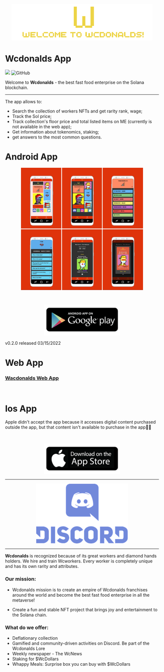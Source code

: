 <p align="center">
  <img src="https://github.com/akovalyo/wcdonalds_app/blob/main/assets/images/welcome.png">
</p>

# Wcdonalds App

![](https://img.shields.io/badge/dynamic/yaml?url=https://raw.githubusercontent.com/akovalyo/wcdonalds_app/main/pubspec.yaml?&label=v&query=$.version&color=orange)
![GitHub](https://img.shields.io/github/license/akovalyo/wcdonalds_app)

Welcome to **Wcdonalds** - the best fast food enterprise on the Solana blockchain.

---

The app allows to:

- Search the collection of workers NFTs and get rarity rank, wage;
- Track the Sol price;
- Track collection's floor price and total listed items on ME (currently is not available in the web app);
- Get information about tokenomics, staking;
- get answers to the most common questions.

# Android App

<p align="center">
  <img src="https://github.com/akovalyo/wcdonalds_app/blob/main/assets/images/android_app.jpg" width="400">
</p>
<p>&nbsp;</p>

<p align="center">
   <a href="https://play.google.com/store/apps/details?id=com.wcdonalds.app"><img src="https://github.com/akovalyo/wcdonalds_app/blob/main/assets/images/play_store.png" width="250"></a>
</p>

v0.2.0 released 03/15/2022

# Web App

### [Wacdonalds Web App](https://wcdonaldswebapp.web.app)

<p>&nbsp;</p>

# Ios App

Apple didn't accept the app because it accesses digital content purchased outside the app, but that content isn't available to purchase in the app🤷‍♂️

<p>&nbsp;</p>

<p align="center">
  <a href="#"><img src="https://github.com/akovalyo/wcdonalds_app/blob/main/assets/images/app_store.png" width="250"></a>
</p>

---

<p align="center">
  <a href="https://discord.gg/cWHBN4XJNj"><img src="https://github.com/akovalyo/wcdonalds_app/blob/main/assets/images/discord_logo_vector.png"></a>
</p>

---

**Wcdonalds** is recognized because of its great workers and diamond hands holders. We hire and train Wcworkers. Every worker is completely unique and has its own rarity and attributes.

### Our mission:

- Wcdonalds mission is to create an empire of Wcdonalds franchises around the world and become the best fast food enterprise in all the metaverse!

- Create a fun and stable NFT project that brings joy and entertainment to the Solana chain.

### What do we offer:

- Deflationary collection
- Gamified and community-driven activities on Discord. Be part of the Wcdonalds Lore
- Weekly newspaper - The WcNews
- Staking for $WcDollars
- Whappy Meals: Surprise box you can buy with $WcDollars
